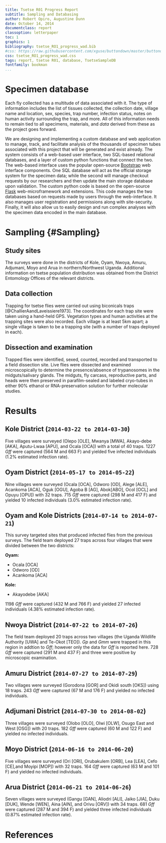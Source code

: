 ```yaml
---
title: Tsetse R01 Progress Report
subtitle: Sampling and Databasing
author: Robert Opiro, Augustine Dunn
date: October 14, 2014
documentclass: report
classoption: letterpaper
toc: 1
graphics: 1
bibliography: tsetse_RO1_progress_wad.bib
#css: https://raw.githubusercontent.com/xguse/buttondown/master/buttondown.css
css: tsetse_RO1_progress_wad.css
tags: report, tsetse R01, database, TsetseSampleDB
fontfamily: bookman
...
```



<!--
# Outline {#outline}
1. Relevant Specific Aims
	a. __SA1:__ Analyze the genomic variation in _Gff_ and its associated microbiome.
	b. __SA3:__ Discover gene-environment associations and impacts of climate change on Ugandan _Gff_.
	c. __SA4:__ Understand factors that regulate the differentiation of _Gff_ populations.
1. Sampling
	a. Times and areas Sampled
	b. asjh
1. Positives Recovery
1. Sample and Analysis Database Development
-->

# Specimen database # 

Each fly collected has a multitude of data associated with it.
The type of information includes the list of tissues collected, the collection date, village name and location, sex, species, trap number, infection status, notes on human activity surrounding the trap, and more.
All of this information needs to remain tied to all specimens, materials, and _data_ derived from these as the project goes forward.

We are designing and implementing a custom database and web application to manage, track, and facilitate analysis of the thousands of specimen tubes associated with this project that will be generated and exist already.
The system consists of a web-based user interface, two SQL-based relational databases, and a layer of custom python functions that connect the two.
The web-based interface uses the popular open-source [Bootstrap](http://getbootstrap.com/) web interface components.
One SQL database will act as the official storage system for the specimen data; while the second will manage checkout requests by our researchers and then update the main storage database upon validation.
The custom python code is based on the open-source [Flask](https://github.com/mitsuhiko/flask) web-microframework and extensions.
This code manages the two databases based on requests made by users through the web-interface.
It also manages user registration and permissions along with site-security.
Finally, it will also allow us to easily design and run complex analyses with the specimen data encoded in the main database.



# Sampling {#Sampling}
## Study sites
The surveys were done in the districts of Kole, Oyam, Nwoya, Amuru, Adjumani, Moyo and Arua in northern/Northwest Uganda. Additional information on tsetse population distribution was obtained from the District Entomology Offices of the relevant districts. 

## Data collection
Trapping for tsetse flies were carried out using biconicals traps [@ChallierAandLaveissiere1973].
The coordinates for each trap site were taken using a hand-held GPS.
Vegetation types and human activities at the trapping sites were also recorded.
Each village is at least 5km apart; a single village is taken to be a trapping site (with a number of traps deployed in each).

## Dissection and examination
Trapped flies were identified, sexed, counted, recorded and transported to a field dissection site.
Live flies were dissected and examined microscopically to determine the presence/absence of trypanosomes in the midguts/salivary glands.
The midguts, fly carcass, reproductive parts, and heads were then preserved in parafilm-sealed and labeled cryo-tubes in either 90% ethanol or RNA-preservation solution for further molecular studies.

# Results #

## Kole District (`2014-03-22 to 2014-03-30`)
Five villages were surveyed (Olepo [OLE], Mwanya [MWA], Akayo-debe [AKA], Aputu-Lwaa [APU], and Ocala [OCA]) with a total of 40 traps.
1227 _Gff_ were captured (564 M and 663 F) and yielded five infected individuals (1.2% estimated infection rate).


## Oyam District (`2014-05-17 to 2014-05-22`)
Nine villages were surveyed (Ocala [OCA], Odworo [OD], Alege [ALE], Acankoma [ACA], Oguk [OGU], Agoba B [AG], Abok[ABO], Ocol [OCL] and Opuyu [OPU]) with 32 traps.
715 _Gff_ were captured (298 M and 417 F) and yielded 10 infected individuals (3.0% estimated infection rate).


## Oyam and Kole Districts (`2014-07-14 to 2014-07-21`)
This survey targeted sites that produced infected flies from the previous surveys.
The field team deployed 27 traps across four villages that were divided between the two districts: 

__Oyam:__

- Ocala [OCA]
- Odworo [OD]
- Acankoma [ACA]

__Kole:__

- Akayodebe [AKA]

1198 _Gff_ were captured (432 M and 766 F) and yielded 27 infected individuals (4.38% estimated infection rate).


## Nwoya District (`2014-07-22 to 2014-07-26`) ##
The field team deployed 20 traps across two villages (the Uganda Wildlife Authority [UWA] and Te-Okot [TEO]).
_Gp_ and _Gmm_ were trapped in this region in addtion to _Gff_; however only the data for _Gff_ is reported here.
728 _Gff_ were captured (291 M and 437 F) and three were positive by microscopic examination.


## Amuru District (`2014-07-27 to 2014-07-29`) ##
Two villages were surveyed (Gorodona [GOR] and Okidi south [OKS]) using 18 traps.
243 _Gff_ were captured (67 M and 176 F) and yielded no infected individuals.


## Adjumani District (`2014-07-30 to 2014-08-02`) ##
Three villages were surveyed (Olobo [OLO], Olwi [OLW], Osugo East and West [OSG]) with 20 traps.
182 _Gff_ were captured (60 M and 122 F) and yielded no infected individuals.


## Moyo District (`2014-06-16 to 2014-06-20`) ##
Five villages were surveyed (Ori [ORI], Orubakulem [ORB], Lea [LEA], Cefo [CE],and Moyipi [MOP]) with 32 traps.
164 _Gff_ were captured (63 M and 101 F) and yielded no infected individuals.


## Arua District (`2014-06-21 to 2014-06-26`) ##
Seven villages were surveyed (Gangu [GAN], Aliodri [ALI], Jaiko [JIA], Duku [DUK], Wende [WEN], Aina [AIN], and Orivu [ORV]) with 34 traps.
681 _Gff_ were captured (287 M and 394 F) and yielded three infected individuals (0.87% estimated infection rate).

<!--
## XXX District (`2014-XX-XX to 2014-XX-XX`) ##
XXXX villages were surveyed (XXXX) with XXX traps.
XXX _Gff_ were captured (XXX M and XXX F) and yielded XX infected individuals (XXX% estimated infection rate).
-->

<!--
<div id='#fig:map'>
![Map of districts and villages surveyed.](/home/gus/Dropbox/uganda data/2014_Collection_Sheets_Spring-Summer/2014_full_surveyreport_20140820/Village_map_2014-10-21T20:42:32Z.png)

</div>
-->



# References 
